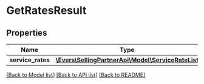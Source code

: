 # GetRatesResult

## Properties
Name | Type | Description | Notes
------------ | ------------- | ------------- | -------------
**service_rates** | [**\Evers\SellingPartnerApi\Model\ServiceRateList**](ServiceRateList.md) |  | 

[[Back to Model list]](../README.md#documentation-for-models) [[Back to API list]](../README.md#documentation-for-api-endpoints) [[Back to README]](../README.md)


